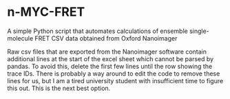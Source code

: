 # n-MYC-FRET
A simple Python script that automates calculations of ensemble single-molecule FRET CSV data obtained from Oxford Nanoimager

Raw csv files that are exported from the Nanoimager software contain additional lines at the start of the excel sheet which cannot be parsed by pandas.
To avoid this, delete the first few lines until the row showing the trace IDs.
There is probably a way around to edit the code to remove these lines for us, but I am a tired university student with insufficient time to figure this out. This is the next best option.

